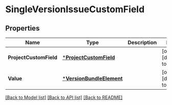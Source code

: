 # SingleVersionIssueCustomField

## Properties
Name | Type | Description | Notes
------------ | ------------- | ------------- | -------------
**ProjectCustomField** | [***ProjectCustomField**](ProjectCustomField.md) |  | [optional] [default to null]
**Value** | [***VersionBundleElement**](VersionBundleElement.md) |  | [optional] [default to null]

[[Back to Model list]](../README.md#documentation-for-models) [[Back to API list]](../README.md#documentation-for-api-endpoints) [[Back to README]](../README.md)


